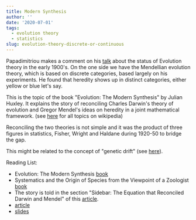 ```yaml
---
title: Modern Synthesis
author: ''
date: '2020-07-01'
tags:
  - evolution theory
  - statistics
slug: evolution-theory-discrete-or-continuous
---
```



Papadimitriou makes a comment on his [talk](https://www.youtube.com/watch?v=WoamKUfisVM) about the status of Evolution theory in the early 1900's. On the one side we have the Mendellian evolution theory, which is based on discrete categories, based largely on his experiments. He found that heredity shows up in distinct categories, either yellow or blue let's say. 

This is the topic of the book "Evolution: The Modern Synthesis" by Julian Huxley. It explains the story of reconciling Charles Darwin's theory of evolution and Gregor Mendel's ideas on heredity in a joint mathematical framework. (see [here](https://en.wikipedia.org/wiki/Modern_synthesis) for all topics on wikipedia)


Reconciling the two theories is not simple and it was the product of three figures in statistics, Fisher, Wright and Haldane during 1920-50 to bridge the gap. 

This might be related to the concept of "genetic drift" (see [here](https://en.wikipedia.org/wiki/Genetic_drift#Wright.E2.80.93Fisher_model)). 

Reading List: 

* Evolution: The Modern Synthesis [book](https://www.amazon.com/Evolution-Modern-Synthesis-MIT-Press/dp/0262513668)
* Systematics and the Origin of Species from the Viewpoint of a Zoologist [book](https://www.amazon.com/Systematics-Origin-Species-Viewpoint-Zoologist/dp/0674862503)
* The story is told in the section "Sidebar: The Equation that Reconciled Darwin and Mendel" of this [article](https://cacm.acm.org/magazines/2016/11/209128-sex-as-an-algorithm/fulltext).
* [article](https://evolution.berkeley.edu/evolibrary/article/0_0_0/history_19)
* [slides](https://prezi.com/c-vd2es0zllq/ronald-fisher-sewall-wright-and-jbs-haldane/) 





